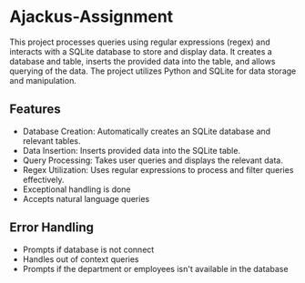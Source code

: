 # Ajackus-Assignment

This project processes queries using regular expressions (regex) and interacts with a SQLite database to store and display data. It creates a database and table, inserts the provided data into the table, and allows querying of the data. The project utilizes Python and SQLite for data storage and manipulation.

## Features
- Database Creation: Automatically creates an SQLite database and relevant tables.
- Data Insertion: Inserts provided data into the SQLite table.
- Query Processing: Takes user queries and displays the relevant data.
- Regex Utilization: Uses regular expressions to process and filter queries effectively.
- Exceptional handling is done 
- Accepts natural language queries


## Error Handling
- Prompts if database is not connect
- Handles out of context queries 
- Prompts if the department or employees isn't available in the database
